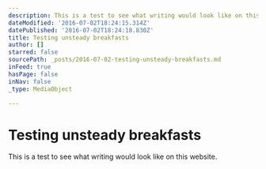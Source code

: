 ```yaml
---
description: This is a test to see what writing would look like on this website.
dateModified: '2016-07-02T18:24:15.314Z'
datePublished: '2016-07-02T18:24:18.830Z'
title: Testing unsteady breakfasts
author: []
starred: false
sourcePath: _posts/2016-07-02-testing-unsteady-breakfasts.md
inFeed: true
hasPage: false
inNav: false
_type: MediaObject

---
```

# Testing unsteady breakfasts

This is a test to see what writing would look like on this website.